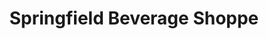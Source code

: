 ---
title: "Springfield Beverage Shoppe"
url: /springfield/springfield-beverage-shoppe/
shop: alcohol
---